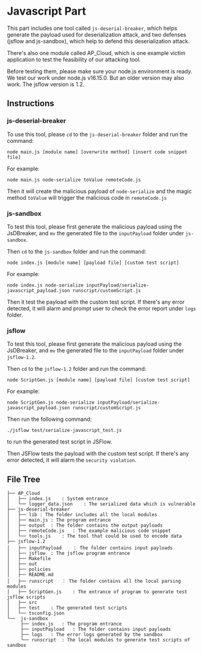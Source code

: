 # Javascript Part

This part includes one tool called `js-deserial-breaker`, which helps generate the payload used for deserialization attack, and two defenses (jsflow and js-sandbox), which help to defend this deserialization attack.

There's also one module called AP_Cloud, which is one example victim application to test the feasibility of our attacking tool.

Before testing them, please make sure your node.js environment is ready. We test our work under node.js v16.15.0. But an older version may also work. The jsflow version is 1.2.

## Instructions

### js-deserial-breaker

To use this tool, please `cd` to the `js-deserial-breaker` folder and run the command: 

```
node main.js [module name] [overwrite method] [insert code snippet file]
```

For example:

```
node main.js node-serialize toValue remoteCode.js
```

Then it will create the malicious payload of `node-serialize` and the magic method `toValue` will trigger the malicious code in `remoteCode.js`

### js-sandbox

To test this tool, please first generate the malicious payload using the JsDBreaker, and `mv` the generated file to the `inputPayload` folder under `js-sandbox`. 

Then `cd` to the `js-sandbox` folder and run the command: 

```
node index.js [module name] [payload file] [custom test script]
```

For example:

```
node index.js node-serialize inputPayload/serialize-javascript_payload.json runscript/customScript.js
```

Then it test the payload with the custom test script. If there's any error detected, it will alarm and prompt user to check the error report under `logs` folder.

### jsflow

To test this tool, please first generate the malicious payload using the JsDBreaker, and `mv` the generated file to the `inputPayload` folder under `jsflow-1.2`. 

Then `cd` to the `jsflow-1.2` folder and run the command: 

```
node ScriptGen.js [module name] [payload file] [custom test script]
```

For example:

```
node ScriptGen.js node-serialize inputPayload/serialize-javascript_payload.json runscript/customScript.js
```

Then run the following command:

```
./jsflow test/serialize-javascript_test.js
```

to run the generated test script in JSFlow.

Then JSFlow tests the payload with the custom test script. If there's any error detected, it will alarm the `security violation`.

## File Tree
```
├── AP_Cloud
│   ├── index.js	: System entrance
│   └── logger_data.json	: The serialized data which is vulnerable
├── js-deserial-breaker
│   ├── lib	: The folder includes all the local modules
│   ├── main.js	: The program entrance
│   ├── output	: The folder contains the output payloads
│   ├── remoteCode.js	: The example malicious code snippet
│   └── tools.js	: The tool that could be used to encode data
├── jsflow-1.2
│   ├── inputPayload	： The folder contains input payloads
│   ├── jsflow	: The jsflow program entrance
│   ├── Makefile
│   ├── out
│   ├── policies
│   ├── README.md
│   ├── runscript	： The folder contains all the local parsing modules
│   ├── ScriptGen.js	: The entrance of program to generate test jsflow scripts
│   ├── src
│   ├── test	: The generated test scripts
│   └── tsconfig.json
└──  js-sandbox
     ├── index.js	: The program entrance
     ├── inputPayload	: The folder contains input payloads
     ├── logs	: The error logs generated by the sandbox
     └── runscript	: The local modules to generate test scripts of sandbox
```
